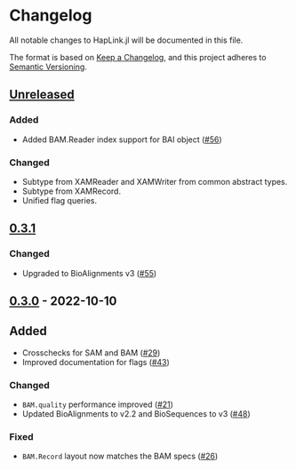 # Changelog

All notable changes to HapLink.jl will be documented in this file.

The format is based on [Keep a Changelog](https://keepachangelog.com/en/1.0.0/),
and this project adheres to [Semantic Versioning](https://semver.org/spec/v2.0.0.html).

## [Unreleased]

### Added
- Added BAM.Reader index support for BAI object ([#56](https://github.com/BioJulia/XAM.jl/pull/56/files))

### Changed

- Subtype from XAMReader and XAMWriter from common abstract types.
- Subtype from XAMRecord.
- Unified flag queries.

## [0.3.1]

### Changed

- Upgraded to BioAlignments v3 ([#55](https://github.com/BioJulia/XAM.jl/pull/55))

## [0.3.0] - 2022-10-10

## Added

- Crosschecks for SAM and BAM ([#29](https://github.com/BioJulia/XAM.jl/pull/29))
- Improved documentation for flags ([#43](https://github.com/BioJulia/XAM.jl/pull/43))

### Changed

- `BAM.quality` performance improved ([#21](https://github.com/BioJulia/XAM.jl/issues/21))
- Updated BioAlignments to v2.2 and BioSequences to v3 ([#48](https://github.com/BioJulia/XAM.jl/pull/48))

### Fixed

- `BAM.Record` layout now matches the BAM specs ([#26](https://github.com/BioJulia/XAM.jl/pull/26))

[Unreleased]: https://github.com/BioJulia/XAM.jl/compare/v0.3.1...HEAD
[0.3.1]: https://github.com/BioJulia/XAM.jl/compare/v0.3.0...v0.3.1
[0.3.0]: https://github.com/BioJulia/XAM.jl/compare/v0.2.8...v0.3.0
